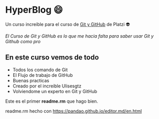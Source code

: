 # HyperBlog :smile:

Un curso increible para el curso de [Git y GitHub](http://platzi.com/clases/1557-git-github/19977-readmemd-es-una-excelente-practica/ "Git y GitHub") de Platzi :alien:

*El Curso de Git y GitHub es lo que me hacia falta para saber usar Git y Github como pro*

## En este curso vemos de todo

- Todos los comando de Git
- El Flujo de trabajo de GitHub
- Buenas practicas
- Creado por el increible Ulisesgtz
- Volviendome un experto en Git y GitHub

Este es el primer **readme.rm** que hago bien.

readme.rm hecho con https://pandao.github.io/editor.md/en.html